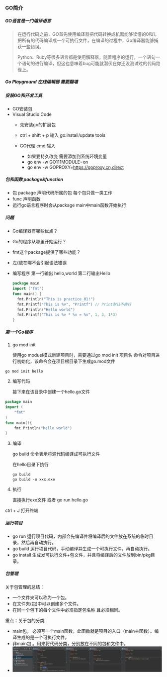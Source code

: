 ### GO简介

##### GO语言是一门编译语言

> 在运行代码之前，GO首先使用编译器把代码转换成机器能够读懂的0和1。把所有的代码编译成一个可执行文件，在编译的过程中，Go编译器能够捕获一些错误。
>
> Python、Ruby等很多语言都是使用解释器，随着程序的运行，一个语句一个语句的进行编译，但这也意味着bug可能就潜伏在你还没测试过的代码路径上。

##### Go Playground  在线编辑器 需要翻墙

##### 安装GO和开发工具

- GO安装包
- Visual Studio Code
  - 先安装go的扩展包
  - ctrl + shift + p 输入 go:install/update tools
  - GO代理 cmd 输入
  
    - 如果要持久改变 需要添加到系统环境变量
    - go env -w GO111MODULE=on 
    -  go env -w GOPROXY=https://goproxy.cn,direct
  

##### 包和函数  package&function

- 包 package 声明代码所属的包  每个包只做一类工作
- func 声明函数
- 运行go语言程序时会从package main中main函数开始执行

##### 问题

- Go编译器有哪些优点？

- Go的程序从哪里开始运行？

- fmt这个package提供了哪些功能？

- 左{放在哪不会引起语法错误

- 编写程序 第一行输出 hello,world 第二行输出Hello

  ```go
  package main
  import ("fmt")
  func main() {
  	fmt.Println("This is practice_01!")
  	fmt.Printf("This is %v", "Printf") // Print默认不换行
  	fmt.Println("Hello world")
  	fmt.Printf("This is %v * %v = %v", 1, 3, 1*3)
  }
  ```

##### 第一个Go程序

1. go mod init

   使用go moduel模式新建项目时，需要通过go mod init 项目名 命令对项目进行初始化，该命令会在项目根目录下生成go.mod文件

```
go mod init hello
```

2. 编写代码

   接下来在该目录中创建一个hello.go文件

```go
package main
import (
	"fmt"
)
func main(){
	fmt.Println("hello world")
}
```

3. 编译

   go build 命令表示将源代码编译成可执行文件

   在hello目录下执行

   ```
   go build
   go build -o xxx.exe	
   ```

4. 执行

   直接执行exe文件 或者 go run hello.go

ctrl + J 打开终端

##### 运行项目

- go run  运行项目代码，内部会先编译并将编译后的文件放在系统的临时目录，然后再自动执行。
- go build 运行项目代码，手动编译并生成一个可执行文件，再自动执行。
- go install 生成发可执行文件+包文件，并且将编译后的文件放到bin/pkg目录。

##### 包管理

关于包管理的总结：

- 一个文件夹可以称为一个包。
- 在文件夹(包)中可以创建多个文件。
- 在同一个包下的每个文件中必须指定包名称 且必须相同。

重点：关于包的分类

-  main包， 必须写一个main函数，此函数就是项目的入口（main主函数）。编译生成的是一个可执行文件。
- 非main包 。用来将代码分类，分别放在不同的包和文件中。
- ![image-20220403092757480](picture/image-20220403092757480.png)